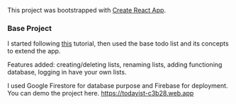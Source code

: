 This project was bootstrapped with [Create React App](https://github.com/facebook/create-react-app).

### Base Project

I started following [this](https://towardsdatascience.com/build-a-simple-todo-app-using-react-a492adc9c8a4) tutorial, then used the base todo list and its concepts to extend the app. 

Features added: creating/deleting lists, renaming lists, adding functioning database, logging in have your own lists.

I used Google Firestore for database purpose and Firebase for deployment. You can demo the project here. https://todayist-c3b28.web.app
